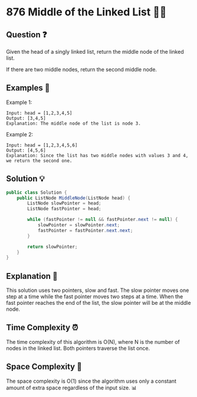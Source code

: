# 876 Middle of the Linked List 🏃‍♂️

## Question ❓
Given the head of a singly linked list, return the middle node of the linked list.

If there are two middle nodes, return the second middle node.

## Examples 🌟
Example 1:
```
Input: head = [1,2,3,4,5]
Output: [3,4,5]
Explanation: The middle node of the list is node 3.
```

Example 2:
```
Input: head = [1,2,3,4,5,6]
Output: [4,5,6]
Explanation: Since the list has two middle nodes with values 3 and 4, we return the second one.
```

## Solution 💡

```csharp
public class Solution {
    public ListNode MiddleNode(ListNode head) {
        ListNode slowPointer = head;
        ListNode fastPointer = head;

        while (fastPointer != null && fastPointer.next != null) {
            slowPointer = slowPointer.next;
            fastPointer = fastPointer.next.next;
        }

        return slowPointer;
    }
}
```

## Explanation 📝
This solution uses two pointers, slow and fast. The slow pointer moves one step at a time while the fast pointer moves two steps at a time. When the fast pointer reaches the end of the list, the slow pointer will be at the middle node.

## Time Complexity ⏰
The time complexity of this algorithm is O(N), where N is the number of nodes in the linked list. Both pointers traverse the list once.

## Space Complexity 🚀
The space complexity is O(1) since the algorithm uses only a constant amount of extra space regardless of the input size. 📊
